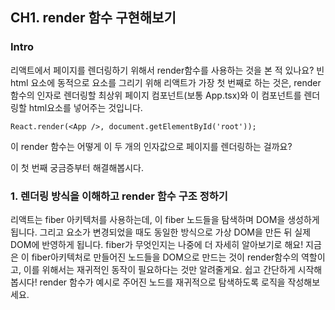 ## CH1. render 함수 구현해보기

### Intro

리액트에서 페이지를 렌더링하기 위해서 render함수를 사용하는 것을 본 적 있나요?
빈 html 요소에 동적으로 요소를 그리기 위해 리액트가 가장 첫 번째로 하는 것은, render 함수의 인자로 렌더링할 최상위 페이지 컴포넌트(보통 App.tsx)와 이 컴포넌트를 렌더링할 html요소를 넣어주는 것입니다.

```
React.render(<App />, document.getElementById('root'));
```

이 render 함수는 어떻게 이 두 개의 인자값으로 페이지를 렌더링하는 걸까요?

이 첫 번째 궁금증부터 해결해봅시다.

### 1. 렌더링 방식을 이해하고 render 함수 구조 정하기

리액트는 fiber 아키텍처를 사용하는데, 이 fiber 노드들을 탐색하며 DOM을 생성하게 됩니다. 그리고 요소가 변경되었을 때도 동일한 방식으로 가상 DOM을 만든 뒤 실제 DOM에 반영하게 됩니다.
fiber가 무엇인지는 나중에 더 자세히 알아보기로 해요!
지금은 이 fiber아키텍처로 만들어진 노드들을 DOM으로 만드는 것이 render함수의 역할이고, 이를 위해서는 재귀적인 동작이 필요하다는 것만 알려줄게요.
쉽고 간단하게 시작해봅시다!
render 함수가 예시로 주어진 노드를 재귀적으로 탐색하도록 로직을 작성해보세요.

```

```
